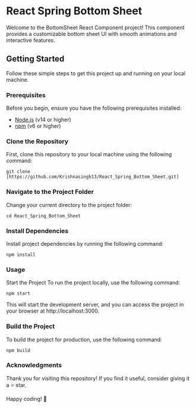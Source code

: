 # React Spring Bottom Sheet

Welcome to the BottomSheet React Component project! This component provides a customizable bottom sheet UI with smooth animations and interactive features.

## Getting Started

Follow these simple steps to get this project up and running on your local machine.

### Prerequisites

Before you begin, ensure you have the following prerequisites installed:

- [Node.js](https://nodejs.org/) (v14 or higher)
- [npm](https://www.npmjs.com/) (v6 or higher)

### Clone the Repository

First, clone this repository to your local machine using the following command:

```shell
git clone [https://github.com/Krishnasingh13/React_Spring_Bottom_Sheet.git]
```
### Navigate to the Project Folder
Change your current directory to the project folder:

```shell
cd React_Spring_Bottom_Sheet
```
### Install Dependencies
Install project dependencies by running the following command:

```shell
npm install
```

### Usage
Start the Project
To run the project locally, use the following command:

```shell
npm start
```
This will start the development server, and you can access the project in your browser at http://localhost:3000.

### Build the Project
To build the project for production, use the following command:
```shell
npm build
```

### Acknowledgments
Thank you for visiting this repository! If you find it useful, consider giving it a ⭐️ star.

Happy coding! 🚀
